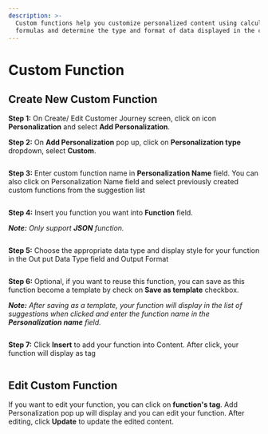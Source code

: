 ```yaml
---
description: >-
  Custom functions help you customize personalized content using calculation
  formulas and determine the type and format of data displayed in the content.
---
```


# Custom Function

## Create New Custom Function

**Step 1:** On Create/ Edit Customer Journey screen, click on icon **Personalization** and select **Add Personalization**.

**Step 2:** On **Add Personalization** pop up, click on **Personalization type** dropdown, select **Custom**.

<figure><img src="https://lh7-rt.googleusercontent.com/docsz/AD_4nXeuJhEN0RqRh3RC8qs9C2GnLAh7y5vxndeBUeg-xsx-13UC127wq8eI5rFqvDLe1VcgQkUCXHNjjfHZ_SmNwnj-dquyWuXsn5lE0EYEWFMMZCrA2OTHyPyYRImkonP2XGE53Q3K6lE8OHmxWYNaXGg3BNhZ?key=McWN_Lv9ZK-QuQzVrY3nVw" alt=""><figcaption></figcaption></figure>

**Step 3:** Enter custom function name in **Personalization Name** field. You can also click on Personalization Name field and select previously created custom functions from the suggestion list

<figure><img src="https://lh7-rt.googleusercontent.com/docsz/AD_4nXdYartMlJvtqQ_aDyf5J6Ts1AKM_xi8g7--Cu8fB5o5BrOw63IaheqTqdvFtQ-t-cuQMWiCH206fI-6o_1otfgy0xR9KFzboVAkeJXzBHDJHO41bjlp4bqSE_mj0KRgiXDvOjptIkDe5ZQYID9FNqU2-NY?key=McWN_Lv9ZK-QuQzVrY3nVw" alt=""><figcaption></figcaption></figure>

**Step 4:** Insert you function you want into **Function** field.

_**Note:** Only support **JSON** function._

<figure><img src="https://lh7-rt.googleusercontent.com/docsz/AD_4nXfUAMbjeC08OK8kupi4oIC7N0zoOerFeaDZcBS48B9vtFbB8kK8jvjcwl2N7mllAfZSRqqyj-BmI0M1etVJzURSVHx6kWCq1SU2W1I8sTUi4zbxRSDbTIiM9DnnbqqJV5DX1BlKA94_CKNpnyj4Ic0n91U0?key=McWN_Lv9ZK-QuQzVrY3nVw" alt=""><figcaption></figcaption></figure>

**Step 5:** Choose the appropriate data type and display style for your function in the Out put Data Type field and Output Format

<figure><img src="https://lh7-rt.googleusercontent.com/docsz/AD_4nXe3ok5E_l8TWHpxJFpsh5avJky5BmQ9eKpZckL2ykXlghZ3jvtw50lIq7PvEgbNe2k7z-tx_R59AMU45m0vBzMgD0mzPixPGYfIN1Z6j8o9Yv1G6oraIIeSuyoHUXtVAXE0kGw9fAx6u8S6ws42fUP9-EVR?key=McWN_Lv9ZK-QuQzVrY3nVw" alt=""><figcaption></figcaption></figure>

**Step 6:** Optional, if you want to reuse this function, you can save as this function become a template by check on **Save as template** checkbox.

_**Note:** After saving as a template, your function will display in the list of suggestions when clicked and enter the function name in the **Personalization name** field._

<figure><img src="https://lh7-rt.googleusercontent.com/docsz/AD_4nXdI-zfOcSh9iGsILQ2W5As5ghbYpDzgUoTNIK66VPSr-k0AI6F2csKOJNz2Fj6j1lsUHm-_m7fregJ__4PRZha1sjt1anIuAr_nqLFpFGge8gUiTCtrbibjC8PI08AAKtWj0v1V5LD1DYEVBAvlT_FsVujV?key=McWN_Lv9ZK-QuQzVrY3nVw" alt=""><figcaption></figcaption></figure>

**Step 7:** Click **Insert** to add your function into Content. After click, your function will display as tag

<figure><img src="https://lh7-rt.googleusercontent.com/docsz/AD_4nXdOKXmo8IM0pg1yX1Szcnll-k8LdeXjJd5_4UZsgulHyGQO2m1Uci_WBtNTRZQDStGAixAU68qZ4N1FF263TE9W1-yMRlkPIXhhiDA7Ti7UaTCHjaIsobjlwHSwpWhiZTGqDFdCY8K3bxQoCNfpBtvAPnCa?key=McWN_Lv9ZK-QuQzVrY3nVw" alt=""><figcaption></figcaption></figure>

## Edit Custom Function

If you want to edit your function, you can click on **function's tag**. Add Personalization pop up will display and you can edit your function. After editing, click **Update** to update the edited content.&#x20;

<figure><img src="https://lh7-rt.googleusercontent.com/docsz/AD_4nXdMjEoy3he2Y9H4lYffvoCQBf6-3dnBwnkuWHrdrvXuOP0YSES6hj_VFtA53p758W8FUvf5vVWOeOBG6wbmWjcGsJPTfv9xHJxSQOeWLAhmwc4Ef30_QqamWxPnTZIyATevnT2j5ZjxOljbV-aUGBOWGpx6?key=McWN_Lv9ZK-QuQzVrY3nVw" alt=""><figcaption></figcaption></figure>
